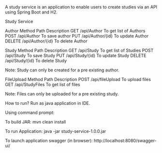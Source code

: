A study service is an application to enable users to create studies via an API using Spring Boot and H2.

Study Service

Author
Method	Path	Description
GET	/api/Author	To get list of Authors
POST	/api/Author	To save author
PUT	/api/Author/{id}	To update Author
DELETE	/api/Author/{id}	To delete Author


Study
Method	Path	Description
GET	/api/Study	To get list of Studies
POST	/api/Study	To save Study
PUT	/api/Study/{id}	To update Study
DELETE	/api/Study/{id}	To delete Study

Note: Study can only be created for a pre existing author.

FileUpload
Method	Path	Description
POST	/api/fileUpload	To upload files
GET	/api/StudyFiles	To get list of files

Note: Files can only be uploaded for a pre existing study.


How to run?
Run as java application in IDE.

Using command prompt:

To build JAR: mvn clean install

To run Application: java -jar study-service-1.0.0.jar

To launch application swagger (in browser): http://localhost:8080/swagger-ui/


